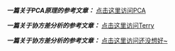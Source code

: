 ***一篇关于PCA原理的参考文章：*** [点击这里访问PCA](https://www.cnblogs.com/wj-1314/p/8032780.html)

***一篇关于协方差分析的参考文章：*** [点击这里访问Terry](https://zhuanlan.zhihu.com/p/266161140)

***一篇关于协方差分析的参考文章：*** [点击这里访问还没想好~](https://blog.csdn.net/LiuXF93/article/details/88956643?utm_medium=distribute.pc_relevant.none-task-blog-BlogCommendFromMachineLearnPai2-3.add_param_isCf&depth_1-utm_source=distribute.pc_relevant.none-task-blog-BlogCommendFromMachineLearnPai2-3.add_param_isCf&ydreferer=aHR0cHM6Ly9saW5rLnpoaWh1LmNvbS8%2FdGFyZ2V0PWh0dHBzJTNBLy9ibG9nLmNzZG4ubmV0L0xpdVhGOTMvYXJ0aWNsZS9kZXRhaWxzLzg4OTU2NjQzJTNGdXRtX21lZGl1bSUzRGRpc3RyaWJ1dGUucGNfcmVsZXZhbnQubm9uZS10YXNrLWJsb2ctQmxvZ0NvbW1lbmRGcm9tTWFjaGluZUxlYXJuUGFpMi0zLmFkZF9wYXJhbV9pc0NmJTI2ZGVwdGhfMS11dG1fc291cmNlJTNEZGlzdHJpYnV0ZS5wY19yZWxldmFudC5ub25lLXRhc2stYmxvZy1CbG9nQ29tbWVuZEZyb21NYWNoaW5lTGVhcm5QYWkyLTMuYWRkX3BhcmFtX2lzQ2Y%3D)
